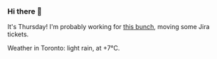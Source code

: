 ### Hi there :wave:

It's Thursday! I'm probably working for [this bunch](https://github.com/kohofinancial), moving some Jira tickets.

Weather in Toronto: light rain, at +7°C.
